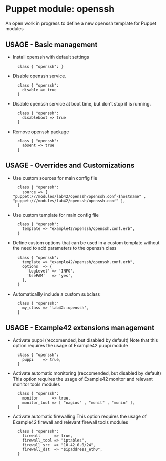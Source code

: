 # Puppet module: openssh

An open work in progress to define a new openssh template for Puppet modules

## USAGE - Basic management
* Install openssh with default settings

        class { "openssh": }

* Disable openssh service.

        class { "openssh":
          disable => true
        }

* Disable openssh service at boot time, but don't stop if is running.

        class { "openssh":
          disableboot => true
        }

* Remove openssh package

        class { "openssh":
          absent => true
        }


## USAGE - Overrides and Customizations
* Use custom sources for main config file 

        class { "openssh":
          source => [ "puppet:///modules/lab42/openssh/openssh.conf-$hostname" , "puppet:///modules/lab42/openssh/openssh.conf" ], 
        }

* Use custom template for main config file 

        class { "openssh":
          template => "example42/openssh/openssh.conf.erb",      
        }

* Define custom options that can be used in a custom template without the
  need to add parameters to the openssh class

        class { "openssh":
          template => "example42/openssh/openssh.conf.erb",    
          options  => {
            'LogLevel' => 'INFO',
            'UsePAM'   => 'yes',
          },
        }

* Automaticallly include a custom subclass

        class { "openssh:"
          my_class => 'lab42::openssh',
        }


## USAGE - Example42 extensions management 
* Activate puppi (reccomended, but disabled by default)
  Note that this option requires the usage of Example42 puppi module

        class { "openssh": 
          puppi    => true,
        }

* Activate automatic monitoring (reccomended, but disabled by default)
  This option requires the usage of Example42 monitor and relevant monitor tools modules

        class { "openssh":
          monitor      => true,
          monitor_tool => [ "nagios" , "monit" , "munin" ],
        }

* Activate automatic firewalling 
  This option requires the usage of Example42 firewall and relevant firewall tools modules

        class { "openssh":       
          firewall      => true,
          firewall_tool => "iptables",
          firewall_src  => "10.42.0.0/24",
          firewall_dst  => "$ipaddress_eth0",
        }



